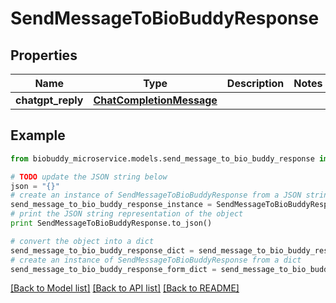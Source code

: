 # SendMessageToBioBuddyResponse


## Properties

Name | Type | Description | Notes
------------ | ------------- | ------------- | -------------
**chatgpt_reply** | [**ChatCompletionMessage**](ChatCompletionMessage.md) |  | 

## Example

```python
from biobuddy_microservice.models.send_message_to_bio_buddy_response import SendMessageToBioBuddyResponse

# TODO update the JSON string below
json = "{}"
# create an instance of SendMessageToBioBuddyResponse from a JSON string
send_message_to_bio_buddy_response_instance = SendMessageToBioBuddyResponse.from_json(json)
# print the JSON string representation of the object
print SendMessageToBioBuddyResponse.to_json()

# convert the object into a dict
send_message_to_bio_buddy_response_dict = send_message_to_bio_buddy_response_instance.to_dict()
# create an instance of SendMessageToBioBuddyResponse from a dict
send_message_to_bio_buddy_response_form_dict = send_message_to_bio_buddy_response.from_dict(send_message_to_bio_buddy_response_dict)
```
[[Back to Model list]](../README.md#documentation-for-models) [[Back to API list]](../README.md#documentation-for-api-endpoints) [[Back to README]](../README.md)


